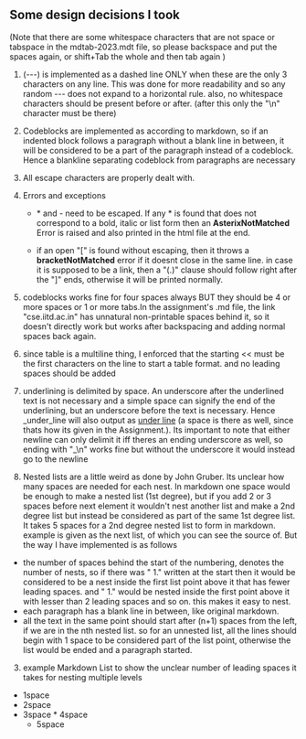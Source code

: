 ## Some design decisions I took
(Note that there are some whitespace characters that are not space or tabspace in the mdtab-2023.mdt file, so please backspace and put the spaces again, or shift+Tab the whole and then tab again )
1. (---) is implemented as a dashed line ONLY when these are the only 3 characters on any line. This was done for more readability and so any random --- does not expand to a horizontal rule. also, no whitespace characters should be present before or after. (after this only the "\n" character must be there)

4. Codeblocks are implemented as according to markdown, so if an indented block follows a paragraph without a blank line in between, it will be considered to be a part of the paragraph instead of a codeblock. Hence a blankline separating codeblock from paragraphs are necessary

5. All escape characters are properly dealt with.

6. Errors and exceptions 
    - \* and \- need to be escaped. If any * is found that does not correspond to a bold, italic or list form then an **AsterixNotMatched** Error is raised and also printed in the html file at the end.

    - if an open "[" is found without escaping, then it throws a **bracketNotMatched** error if it doesnt close in the same line.
    in case it is supposed to be a link, then a "(.)" clause should follow right after the "]" ends, otherwise it will be printed normally.

7. codeblocks works fine for four spaces always BUT they should be 4 or more spaces or 1 or more tabs.In the assignment's .md file, the link "cse.iitd.ac.in" has unnatural non-printable spaces behind it, so it doesn't directly work but works after backspacing and adding normal spaces back again.

8. since table is a multiline thing, I enforced that the starting << must be the first characters on the line to start a table format.
and no leading spaces should be added

6. underlining is delimited by space. An underscore after the underlined text is not necessary and a simple space can signify the end of the underlining, but an underscore before the text is necessary. Hence  \_under\_line will also output as <u>under line</u> (a space is there as well, since thats how its given in the Assignment.). Its important to note that either newline can only delimit it iff theres an ending underscore as well, so ending with "\_\n" works fine but without the underscore it would instead go to the newline

2. Nested lists are a little weird as done by John Gruber. Its unclear how many spaces are needed for each nest. In markdown one space  would be enough to make a nested list (1st degree), but if you add 2 or 3 spaces before next element it wouldn't nest another list and make a 2nd degree list but instead be considered as part of the same 1st degree list. It takes 5 spaces for a 2nd degree nested list to form in markdown. example is given as the next list, of which you can see the source of. 
But the way I have implemented is as follows
 - the number of spaces behind the start of the numbering, denotes the number of nests, so if there was " 1." written at the start then it would be considered to be a nest inside the first list point above it that has fewer leading spaces. and "  1." would be nested inside the first point above it with lesser than 2 leading spaces and so on. this makes it easy to nest. 
 - each paragraph has a blank line in between, like original markdown.
 - all the text in the same point should start after (n+1) spaces from the left, if we are in the nth nested list. so for an unnested list, all the lines should begin with 1 space to be considered part of the list point, otherwise the list would be ended and a paragraph started.

3. example Markdown List to show the unclear number of leading spaces it takes for nesting multiple levels
 * 1space
  * 2space
   * 3space
    * 4space
     * 5space


